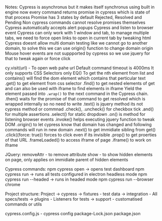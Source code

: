 Notes:
Cypress is asynchronus but it makes itself synchronus using built in engine 
now every command returns promise in cypress which is state of that process
Promise has 3 states by default Rejected, Resolved and Pending
Non cypress commands cannot resolve promises themselves
Cypress automatically accepts alert popups
Cypress and listen to browser event
Cypress can only work with 1 window and tab, to manage multiple tabs, we need to force open links to open in current tab by tweaking html
Cypress doesnt allow multi domain testing like we cannot go to another domain, to solve this we can use origin() function to change domain origin
Mouse hover events are not suppported by cypress so we use jquery for that to tweak again or force click


cy.visit(url) - To open web pahe url
Default command timeout is 4000ms
It only supports CSS Selectors only
EQ() To get the nth element from list and contains() will find the dom element which contains that perticular text
.get() to get element from css selector
.find() to get nested elements of get and can also be used with iframe to find elements in iframe
Yield the element passed into `.wrap()` to the next command in the Cypress chain.
.then() waits for the promise of that command to get resolved which is wrapped internally so no need to write
.text() is jquery method its not cypress method or commnad
.check(), .uncheck() for checkbox tick
.and() for multiple assertions
.select() for static dropdown
.on() is method for listening browser events
.invoke() helps executing jquery function to tweak DOM
.origin() to let cypress know that domain has changed and following commands will run in new domain
.next() to get immidiate sibling from get()
.click({force: true}) forces to click even if its invisible
.prop() to get proerties of that URL
.frameLoaded() to access iframe of page
.iframe() to work on iframe

JQuery:
removeAttr - to remove attribute
show - to show hidden elements on page, only applies on immidiate parent of hidden elements


Cypress commands:
npm cypress open -> opens test dashboard
npm cypress run -> runs all tests configured in electron headless mode
npm cypress run --headed -> runs in headed mode
npm cypress run --browser chrome



Project structure:
Project
-> cypress
    -> fixtures - test data
    -> integration - All specs/tests
    -> plugins - Listeners for tests
    -> support - customatised commands or utils

cypress.config.js - cypress config
package-Lock.json
package.json